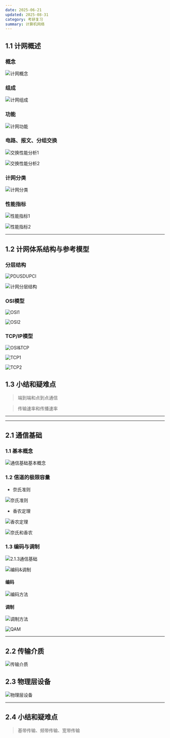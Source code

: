 ```yaml
---
date: 2025-06-21
updated: 2025-08-31
category: 考研复习
summary: 计算机网络
---
```






## 1.1 计网概述

### 概念

![计网概念](./../../public/assets/ComNet/计网概念.png)

### 组成

![计网组成](./../../public/assets/ComNet/计网组成.png)

### 功能

![计网功能](./../../public/assets/ComNet/计网功能.png)

### 电路、报文、分组交换

![交换性能分析1](./../../public/assets/ComNet/交换性能分析1.png)

![交换性能分析2](./../../public/assets/ComNet/交换性能分析2.png)

### 计网分类

![计网分类](./../../public/assets/ComNet/计网分类.png)



### 性能指标

![性能指标1](./../../public/assets/ComNet/性能指标1.png)

![性能指标2](./../../public/assets/ComNet/性能指标2.png)





---



## 1.2 计网体系结构与参考模型

### 分层结构

![PDUSDUPCI](./../../public/assets/ComNet/PDUSDUPCI.png)

![计网分层结构](./../../public/assets/ComNet/计网分层结构.png)



### OSI模型

![OSI1](./../../public/assets/ComNet/OSI1.png)

![OSI2](./../../public/assets/ComNet/OSI2.png)



### TCP/IP模型

![OSI&TCP](./../../public/assets/ComNet/OSI&TCP.png)



![TCP1](./../../public/assets/ComNet/TCP1.png)

![TCP2](./../../public/assets/ComNet/TCP2.png)



## 1.3 小结和疑难点

> 端到端和点到点通信

> 传输速率和传播速率



---

---



## 2.1 通信基础

### 1.1 基本概念

![通信基础基本概念](./../../public/assets/ComNet/通信基础基本概念.png)

### 1.2 信道的极限容量

- 奈氏准则

![奈氏准则](./../../public/assets/ComNet/奈氏准则.png)

- 香农定理

![香农定理](./../../public/assets/ComNet/香农定理.png)

![奈氏和香农](./../../public/assets/ComNet/奈氏和香农.png)



### 1.3 编码与调制

![2.1.3通信基础](./../../public/assets/ComNet/2.1.3通信基础.png)

![编码&调制](./../../public/assets/ComNet/编码&调制.png)

#### 编码

![编码方法](./../../public/assets/ComNet/编码方法.png)



#### 调制

![调制方法](./../../public/assets/ComNet/调制方法.png)

![QAM](./../../public/assets/ComNet/QAM.png)

---





## 2.2 传输介质



![传输介质](./../../public/assets/ComNet/传输介质.png)

## 2.3 物理层设备



![物理层设备](./../../public/assets/ComNet/物理层设备.png)

---

## 2.4 小结和疑难点

> 基带传输、频带传输、宽带传输



